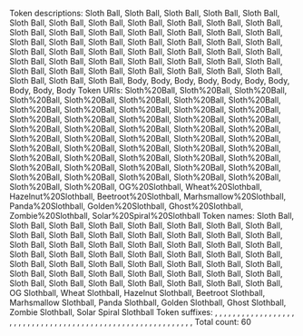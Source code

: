 Token descriptions:
Sloth Ball, Sloth Ball, Sloth Ball, Sloth Ball, Sloth Ball, Sloth Ball, Sloth Ball, Sloth Ball, Sloth Ball, Sloth Ball, Sloth Ball, Sloth Ball, Sloth Ball, Sloth Ball, Sloth Ball, Sloth Ball, Sloth Ball, Sloth Ball, Sloth Ball, Sloth Ball, Sloth Ball, Sloth Ball, Sloth Ball, Sloth Ball, Sloth Ball, Sloth Ball, Sloth Ball, Sloth Ball, Sloth Ball, Sloth Ball, Sloth Ball, Sloth Ball, Sloth Ball, Sloth Ball, Sloth Ball, Sloth Ball, Sloth Ball, Sloth Ball, Sloth Ball, Sloth Ball, Sloth Ball, Sloth Ball, Sloth Ball, Sloth Ball, Sloth Ball, Sloth Ball, Sloth Ball, Sloth Ball, Sloth Ball, Sloth Ball, Body, Body, Body, Body, Body, Body, Body, Body, Body, Body
Token URIs:
Sloth%20Ball, Sloth%20Ball, Sloth%20Ball, Sloth%20Ball, Sloth%20Ball, Sloth%20Ball, Sloth%20Ball, Sloth%20Ball, Sloth%20Ball, Sloth%20Ball, Sloth%20Ball, Sloth%20Ball, Sloth%20Ball, Sloth%20Ball, Sloth%20Ball, Sloth%20Ball, Sloth%20Ball, Sloth%20Ball, Sloth%20Ball, Sloth%20Ball, Sloth%20Ball, Sloth%20Ball, Sloth%20Ball, Sloth%20Ball, Sloth%20Ball, Sloth%20Ball, Sloth%20Ball, Sloth%20Ball, Sloth%20Ball, Sloth%20Ball, Sloth%20Ball, Sloth%20Ball, Sloth%20Ball, Sloth%20Ball, Sloth%20Ball, Sloth%20Ball, Sloth%20Ball, Sloth%20Ball, Sloth%20Ball, Sloth%20Ball, Sloth%20Ball, Sloth%20Ball, Sloth%20Ball, Sloth%20Ball, Sloth%20Ball, Sloth%20Ball, Sloth%20Ball, Sloth%20Ball, Sloth%20Ball, Sloth%20Ball, OG%20Slothball, Wheat%20Slothball, Hazelnut%20Slothball, Beetroot%20Slothball, Marhsmallow%20Slothball, Panda%20Slothball, Golden%20Slothball, Ghost%20Slothball, Zombie%20Slothball, Solar%20Spiral%20Slothball
Token names:
Sloth Ball, Sloth Ball, Sloth Ball, Sloth Ball, Sloth Ball, Sloth Ball, Sloth Ball, Sloth Ball, Sloth Ball, Sloth Ball, Sloth Ball, Sloth Ball, Sloth Ball, Sloth Ball, Sloth Ball, Sloth Ball, Sloth Ball, Sloth Ball, Sloth Ball, Sloth Ball, Sloth Ball, Sloth Ball, Sloth Ball, Sloth Ball, Sloth Ball, Sloth Ball, Sloth Ball, Sloth Ball, Sloth Ball, Sloth Ball, Sloth Ball, Sloth Ball, Sloth Ball, Sloth Ball, Sloth Ball, Sloth Ball, Sloth Ball, Sloth Ball, Sloth Ball, Sloth Ball, Sloth Ball, Sloth Ball, Sloth Ball, Sloth Ball, Sloth Ball, Sloth Ball, Sloth Ball, Sloth Ball, Sloth Ball, Sloth Ball, OG Slothball, Wheat Slothball, Hazelnut Slothball, Beetroot Slothball, Marhsmallow Slothball, Panda Slothball, Golden Slothball, Ghost Slothball, Zombie Slothball, Solar Spiral Slothball
Token suffixes:
, , , , , , , , , , , , , , , , , , , , , , , , , , , , , , , , , , , , , , , , , , , , , , , , , , , , , , , , , , , 
Total count: 60